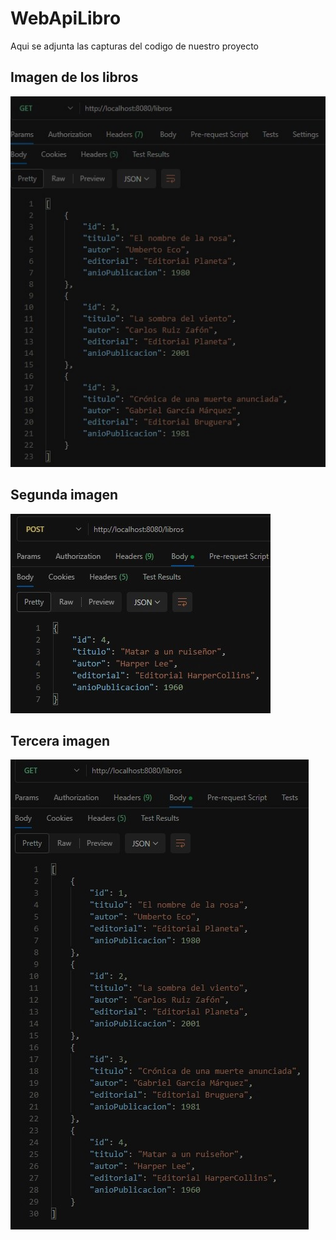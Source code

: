 # WebApiLibro

Aqui se adjunta las capturas del codigo de nuestro proyecto

## Imagen de los libros
![Captura de Pantalla de la Aplicación](https://github.com/YahirChiang/WebApiLibro/blob/main/Imagen1.png)

## Segunda imagen

![Captura de Pantalla de la Aplicación](https://github.com/YahirChiang/WebApiLibro/blob/main/imagen2.jpeg)

## Tercera imagen

![Captura de Pantalla de la Aplicación](https://github.com/YahirChiang/WebApiLibro/blob/main/imagen3.jpeg)
